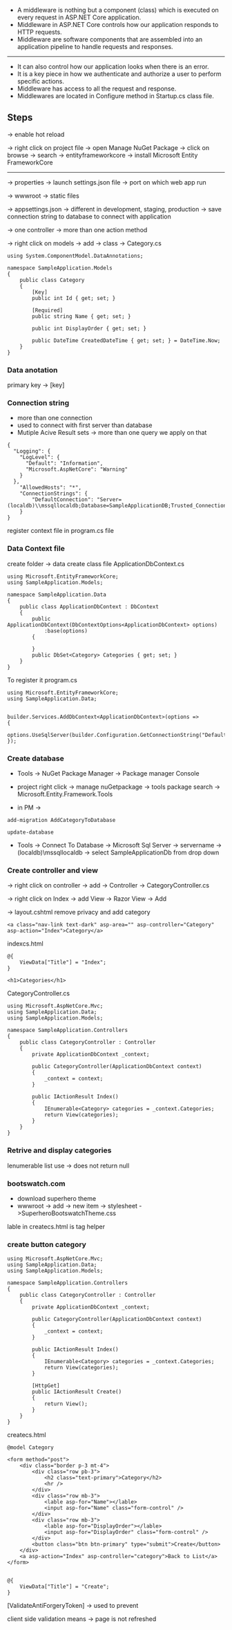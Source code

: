 - A middleware is nothing but a component (class) which is executed on every request in ASP.NET Core application.
- Middleware in ASP.NET Core controls how our application responds to HTTP requests.
- Middleware are software components that are assembled into an application pipeline to handle requests and responses.

-----------------------------------------------

- It can also control how our application looks when there is an error.
- It is a key piece in how we authenticate and authorize a user to perform specific actions.
- Middleware has access to all the request and response.
- Middlewares are located in Configure method in Startup.cs class file.


## Steps

-> enable hot reload

-> right click on project file -> open Manage NuGet Package -> click on browse -> search -> entityframeworkcore -> install Microsoft Entity FrameworkCore

---------------------------------------------

-> properties -> launch settings.json file -> port on which web app run

-> wwwroot -> static files

-> appsettings.json -> different in development, staging, production -> save connection string to database to connect with application 

-> one controller -> more than one action method

-> right click on models -> add -> class -> Category.cs

```
using System.ComponentModel.DataAnnotations;

namespace SampleApplication.Models
{
    public class Category
    {
        [Key]
        public int Id { get; set; }

        [Required]
        public string Name { get; set; }

        public int DisplayOrder { get; set; }

        public DateTime CreatedDateTime { get; set; } = DateTime.Now;
    }
}
```

### Data anotation

primary key -> [key]

### Connection string

- more than one connection
- used to connect with first server than database
- Mutiple Acive Result sets -> more than one query we apply on that

```
{
  "Logging": {
    "LogLevel": {
      "Default": "Information",
      "Microsoft.AspNetCore": "Warning"
    }
  },
    "AllowedHosts": "*",
    "ConnectionStrings": {
        "DefaultConnection": "Server=(localdb)\\mssqllocaldb;Database=SampleApplicationDB;Trusted_Connection=True;MultipleActiveResultSets=true"
    }
}
```

register context file in program.cs file 

### Data Context file

create folder -> data
create class file ApplicationDbContext.cs

```
using Microsoft.EntityFrameworkCore;
using SampleApplication.Models;

namespace SampleApplication.Data
{
    public class ApplicationDbContext : DbContext
    {
        public ApplicationDbContext(DbContextOptions<ApplicationDbContext> options)
            :base(options)
        {

        }
        public DbSet<Category> Categories { get; set; }
    }
}
```
To register it program.cs

```
using Microsoft.EntityFrameworkCore;
using SampleApplication.Data;


builder.Services.AddDbContext<ApplicationDbContext>(options =>
{
    options.UseSqlServer(builder.Configuration.GetConnectionString("DefaultConnection"));
});
```

### Create database
- Tools -> NuGet Package Manager -> Package manager Console

- project right click -> manage nuGetpackage -> tools package search -> Microsoft.Entity.Framework.Tools

- in PM -> 

```
add-migration AddCategoryToDatabase
```
```
update-database
```

- Tools -> Connect To Database -> Microsoft Sql Server -> servername -> (localdb)\mssqllocaldb -> select SampleApplicationDb from drop down

### Create controller and view

-> right click on controller -> add -> Controller -> CategoryController.cs

-> right click on Index -> add View -> Razor View -> Add

-> layout.cshtml remove privacy and add category 


```
<a class="nav-link text-dark" asp-area="" asp-controller="Category" asp-action="Index">Category</a>
```

indexcs.html
```
@{
    ViewData["Title"] = "Index";
}

<h1>Categories</h1>
```

CategoryController.cs
```
using Microsoft.AspNetCore.Mvc;
using SampleApplication.Data;
using SampleApplication.Models;

namespace SampleApplication.Controllers
{
    public class CategoryController : Controller
    {
        private ApplicationDbContext _context;

        public CategoryController(ApplicationDbContext context)
        {
            _context = context;
        }

        public IActionResult Index()
        {
            IEnumerable<Category> categories = _context.Categories;
            return View(categories);
        }
    }
}
```

### Retrive and display categories
Ienumerable list use -> does not return null 

### bootswatch.com

- download superhero theme
- wwwroot -> add -> new item -> stylesheet ->SuperheroBootswatchTheme.css

lable in createcs.html is tag helper

### create button  category

```
using Microsoft.AspNetCore.Mvc;
using SampleApplication.Data;
using SampleApplication.Models;

namespace SampleApplication.Controllers
{
    public class CategoryController : Controller
    {
        private ApplicationDbContext _context;

        public CategoryController(ApplicationDbContext context)
        {
            _context = context;
        }

        public IActionResult Index()
        {
            IEnumerable<Category> categories = _context.Categories;
            return View(categories);
        }

        [HttpGet]
        public IActionResult Create()
        {
            return View();
        }
    }
}
```

createcs.html

```
@model Category

<form method="post">
    <div class="border p-3 mt-4">
        <div class="row pb-3">
            <h2 class="text-primary">Category</h2>
            <hr />
        </div>
        <div class="row mb-3">
            <lable asp-for="Name"></lable>
            <input asp-for="Name" class="form-control" />
        </div>
        <div class="row mb-3">
            <lable asp-for="DisplayOrder"></lable>
            <input asp-for="DisplayOrder" class="form-control" />
        </div>
        <button class="btn btn-primary" type="submit">Create</button>
    </div>
    <a asp-action="Index" asp-controller="category">Back to List</a>
</form>


@{
    ViewData["Title"] = "Create";
}
```

[ValidateAntiForgeryToken] -> used to prevent 

client side validation means -> page is not refreshed